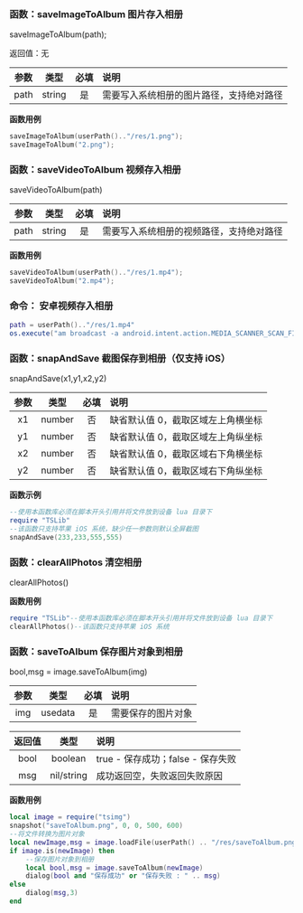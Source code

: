 ### 函数：saveImageToAlbum 图片存入相册

saveImageToAlbum(path);

返回值：无

| 参数 |  类型  | 必填 | 说明                                     |
| :--: | :----: | :--: | :--------------------------------------- |
| path | string |  是  | 需要写入系统相册的图片路径，支持绝对路径 |

**函数用例**

```lua
saveImageToAlbum(userPath().."/res/1.png");
saveImageToAlbum("2.png");
```

### 函数：saveVideoToAlbum 视频存入相册

saveVideoToAlbum(path)

| 参数 |  类型  | 必填 | 说明                                     |
| :--: | :----: | :--: | :--------------------------------------- |
| path | string |  是  | 需要写入系统相册的视频路径，支持绝对路径 |

**函数用例**

```lua
saveVideoToAlbum(userPath().."/res/1.mp4");
saveVideoToAlbum("2.mp4");
```

### 命令： 安卓视频存入相册

```lua
path = userPath().."/res/1.mp4"
os.execute("am broadcast -a android.intent.action.MEDIA_SCANNER_SCAN_FILE -d file://"..path)
```

### 函数：snapAndSave 截图保存到相册（仅支持 iOS）

snapAndSave(x1,y1,x2,y2)

| 参数 |  类型  | 必填 | 说明                               |
| :--: | :----: | :--: | :--------------------------------- |
|  x1  | number |  否  | 缺省默认值 0，截取区域左上角横坐标 |
|  y1  | number |  否  | 缺省默认值 0，截取区域左上角纵坐标 |
|  x2  | number |  否  | 缺省默认值 0，截取区域右下角横坐标 |
|  y2  | number |  否  | 缺省默认值 0，截取区域右下角纵坐标 |

**函数示例**

```lua
--使用本函数库必须在脚本开头引用并将文件放到设备 lua 目录下
require "TSLib"
--该函数只支持苹果 iOS 系统，缺少任一参数则默认全屏截图
snapAndSave(233,233,555,555)
```

### 函数：clearAllPhotos 清空相册

clearAllPhotos()

**函数用例**

```lua
require "TSLib"--使用本函数库必须在脚本开头引用并将文件放到设备 lua 目录下
clearAllPhotos()--该函数只支持苹果 iOS 系统
```

### 函数：saveToAlbum 保存图片对象到相册

bool,msg = image.saveToAlbum(img)

| 参数 |  类型   | 必填 | 说明               |
| :--: | :-----: | :--: | :----------------- |
| img  | usedata |  是  | 需要保存的图片对象 |

| 返回值 |    类型    | 说明                              |
| :----: | :--------: | :-------------------------------- |
|  bool  |  boolean   | true - 保存成功；false - 保存失败 |
|  msg   | nil/string | 成功返回空，失败返回失败原因      |

**函数用例**

```lua
local image = require("tsimg")  
snapshot("saveToAlbum.png", 0, 0, 500, 600)
--将文件转换为图片对象
local newImage,msg = image.loadFile(userPath() .. "/res/saveToAlbum.png") 
if image.is(newImage) then
    --保存图片对象到相册
    local bool,msg = image.saveToAlbum(newImage)
    dialog(bool and "保存成功" or "保存失败 : " .. msg)
else
    dialog(msg,3)
end
```


